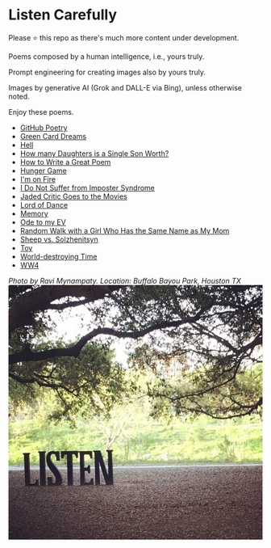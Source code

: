 # Listen Carefully

Please :star: this repo as there's much more content under development.  

Poems composed by a human intelligence, i.e., yours truly.

Prompt engineering for creating images also by yours truly.
  
Images by generative AI (Grok and DALL-E via Bing), unless otherwise noted.

Enjoy these poems. 

- [GitHub Poetry](https://github.com/mynampaty/listening-to-lines/tree/main/poems/GitHub-Poetry.md)
- [Green Card Dreams](https://github.com/mynampaty/listening-to-lines/tree/main/poems/Green-Card-Dreams.md)
- [Hell](https://github.com/mynampaty/listening-to-lines/tree/main/poems/Hell.md)
- [How many Daughters is a Single Son Worth?](https://github.com/mynampaty/listening-to-lines/tree/main/poems/How-many-Daughters-is-a-Single-Son-Worth.md)
- [How to Write a Great Poem](https://github.com/mynampaty/listening-to-lines/tree/main/poems/How-to-Write-a-Great-Poem.md)
- [Hunger Game](https://github.com/mynampaty/listening-to-lines/tree/main/poems/Hunger-Game.md)
- [I'm on Fire](https://github.com/mynampaty/listening-to-lines/tree/main/poems/I'm-on-Fire.md)
- [I Do Not Suffer from Imposter Syndrome](https://github.com/mynampaty/listening-to-lines/tree/main/poems/I-Do-Not-Suffer-from-Imposter-Syndrome.md)
- [Jaded Critic Goes to the Movies](https://github.com/mynampaty/listening-to-lines/blob/main/poems/Movies.md) 
- [Lord of Dance](https://github.com/mynampaty/listening-to-lines/tree/main/poems/Lord-of-Dance.md)
- [Memory](https://github.com/mynampaty/listening-to-lines/blob/main/poems/Memory.md)  
- [Ode to my EV](https://github.com/mynampaty/listening-to-lines/tree/main/poems/Ode-to-my-EV.md)
- [Random Walk with a Girl Who Has the Same Name as My Mom](https://github.com/mynampaty/listening-to-lines/tree/main/poems/Random-Walk-with-a-Girl-Who-Has-the-Same-Name-as-My-Mom.md)
- [Sheep vs. Solzhenitsyn](https://github.com/mynampaty/listening-to-lines/blob/main/poems/Lies.md)
- [Toy](https://github.com/mynampaty/listening-to-lines/blob/main/poems/Toy.md)   
- [World-destroying Time](https://github.com/mynampaty/listening-to-lines/blob/main/poems/World-destroying-Time.md)
- [WW4](https://github.com/mynampaty/listening-to-lines/blob/main/poems/WW4.md)  


_Photo by Ravi Mynampaty. Location: Buffalo Bayou Park, Houston TX_  
<img src="poems/assets/images/listen1.jpeg" alt="Listen" title="Listen Carefully">  
